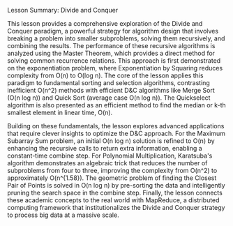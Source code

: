 Lesson Summary: Divide and Conquer


This lesson provides a comprehensive exploration of the Divide and Conquer paradigm, a powerful strategy for algorithm design that involves breaking a problem into smaller subproblems, solving them recursively, and combining the results. The performance of these recursive algorithms is analyzed using the Master Theorem, which provides a direct method for solving common recurrence relations. This approach is first demonstrated on the exponentiation problem, where Exponentiation by Squaring reduces complexity from O(n) to O(log n). The core of the lesson applies this paradigm to fundamental sorting and selection algorithms, contrasting inefficient O(n^2) methods with efficient D&C algorithms like Merge Sort (O(n log n)) and Quick Sort (average case O(n log n)). The Quickselect algorithm is also presented as an efficient method to find the median or k-th smallest element in linear time, O(n).

Building on these fundamentals, the lesson explores advanced applications that require clever insights to optimize the D&C approach. For the Maximum Subarray Sum problem, an initial O(n log n) solution is refined to O(n) by enhancing the recursive calls to return extra information, enabling a constant-time combine step. For Polynomial Multiplication, Karatsuba's algorithm demonstrates an algebraic trick that reduces the number of subproblems from four to three, improving the complexity from O(n^2) to approximately O(n^{1.58}). The geometric problem of finding the Closest Pair of Points is solved in O(n log n) by pre-sorting the data and intelligently pruning the search space in the combine step. Finally, the lesson connects these academic concepts to the real world with MapReduce, a distributed computing framework that institutionalizes the Divide and Conquer strategy to process big data at a massive scale.

